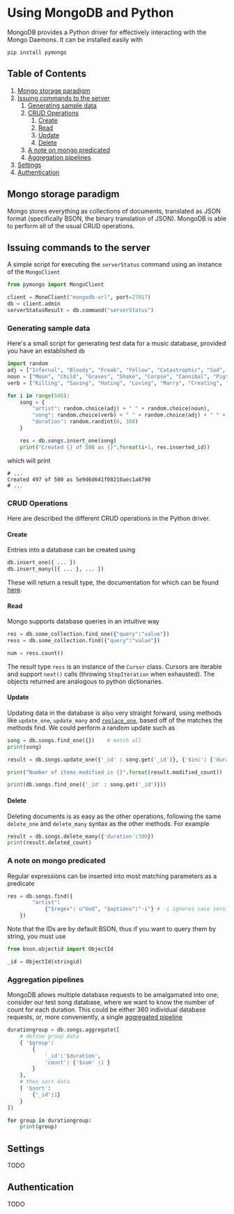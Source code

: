 # Using MongoDB and Python
MongoDB provides a Python driver for effectively interacting with the Mongo Daemons. It can be installed easily with 
```
pip install pymongo
```

<!--BEGIN TOC-->
## Table of Contents
1. [Mongo storage paradigm](#mongo-storage-paradigm)
2. [Issuing commands to the server](#issuing-commands-to-the-server)
    1. [Generating sample data](#generating-sample-data)
    2. [CRUD Operations](#crud-operations)
        1. [Create](#create)
        2. [Read](#read)
        3. [Update](#update)
        4. [Delete](#delete)
    3. [A note on mongo predicated](#a-note-on-mongo-predicated)
    4. [Aggregation pipelines](#aggregation-pipelines)
3. [Settings](#settings)
4. [Authentication](#authentication)

<!--END TOC-->

## Mongo storage paradigm
Mongo stores everything as collections of documents, translated as JSON format (specifically BSON, the binary translation of JSON). MongoDB is able to perform all of the usual CRUD operations.

## Issuing commands to the server
A simple script for executing the `serverStatus` command using an instance of the `MongoClient`
```python
from pymongo import MongoClient

client = MonoClient("mongodb-url", port=27017)
db = client.admin
serverStatusResult = db.command("serverStatus")
```

### Generating sample data
Here's a small script for generating test data for a music database, provided you have an established `db`
```python
import random
adj = ["Infernal", "Bloody", "Freak", "Yellow", "Catastrophic", "Sad", "Happy", "Black", "Warm", "Cold"]
noun = ["Moon", "Child", "Graves", "Shake", "Corpse", "Cannibal", "Pig", "Green", "You", "God", "Satan"]
verb = ["Killing", "Saving", "Hating", "Loving", "Marry", "Creating", "Lifting"]

for i in range(500):
	song = {
		"artist": random.choice(adj) + " " + random.choice(noun),
		"song": random.choice(verb) + " " + random.choice(adj) + " " + random.choice(noun),
		"duration": random.randint(0, 360)
	}

	res = db.songs.insert_one(song)
	print("Created {} of 500 as {}".format(i+1, res.inserted_id))
```
which will print
```
# ...
Created 497 of 500 as 5e9d6d641f08210aec1a8790
# ...
```

### CRUD Operations
Here are described the different CRUD operations in the Python driver.

#### Create
Entries into a database can be created using
```python
db.insert_one({ ... })
db.insert_many([{ ... }, ... ])
```
These will return a result type, the documentation for which can be found [here](https://api.mongodb.com/python/current/api/pymongo/results.html#pymongo.results.InsertManyResult).
#### Read
Mongo supports database queries in an intuitive way
```python
res = db.some_collection.find_one({"query":"value"})
ress = db.some_collection.find({"query":"value"})

num = ress.count()
```
The result type `ress` is an instance of the `Cursor` class. Cursors are iterable and support `next()` calls (throwing `StopIteration` when exhausted). The objects returned are analogous to python dictionaries.

#### Update
Updating data in the database is also very straight forward, using methods like `update_one`, `update_many` and [`replace_one`](https://api.mongodb.com/python/current/api/pymongo/collection.html#pymongo.collection.Collection.replace_one), based off of the matches the methods find. We could perform a random update such as
```python
song = db.songs.find_one({})	# match all
print(song)

result = db.songs.update_one({'_id' : song.get('_id')}, {'$inc': {'duration':1}})

print("Number of items modified is {}".format(result.modified_count))

print(db.songs.find_one({'_id' : song.get('_id')}))

```
#### Delete
Deleting documents is as easy as the other operations, following the same `delete_one` and `delete_many` syntax as the other methods. For example
```python
result = db.songs.delete_many({'duration':300})
print(result.deleted_count)
```

### A note on mongo predicated
Regular expressions can be inserted into most matching parameters as a predicate
```python
res = db.songs.find({
		"artist":
			{"$regex": u"God", "$options":"-i"}	# -i ignores case sensitivity
	})
```
Note that the IDs are by default BSON, thus if you want to query them by string, you must use 
```python
from bson.objectid import ObjectId

_id = ObjectId(stringid)
``` 

### Aggregation pipelines
MongoDB allows multiple database requests to be amalgamated into one; consider our test song database, where we want to know the number of count for each duration. This could be either 360 individual database requests, or, more conveniently, a single [aggregated pipeline](https://docs.mongodb.com/manual/aggregation/)
```python
durationgroup = db.songs.aggregate([
	# define group data
	{ '$group':
		{
			'_id':'$duration',
			'count': {'$sum' :1 }
		}
	},
	# then sort data
	{ '$sort':
		{'_id':1}
	}
])

for group in durationgroup:
	print(group)
```

## Settings
TODO

## Authentication
TODO